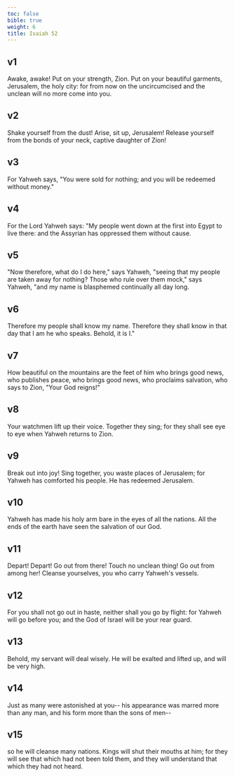 ```yaml
---
toc: false
bible: true
weight: 6
title: Isaiah 52
---
```




## v1 
Awake, awake! Put on your strength, Zion. Put on your beautiful garments, Jerusalem, the holy city: for from now on the uncircumcised and the unclean will no more come into you. 

## v2 
Shake yourself from the dust! Arise, sit up, Jerusalem! Release yourself from the bonds of your neck, captive daughter of Zion! 

## v3 
For Yahweh says, "You were sold for nothing; and you will be redeemed without money." 

## v4 
For the Lord Yahweh says: "My people went down at the first into Egypt to live there: and the Assyrian has oppressed them without cause. 

## v5 
"Now therefore, what do I do here," says Yahweh, "seeing that my people are taken away for nothing? Those who rule over them mock," says Yahweh, "and my name is blasphemed continually all day long. 

## v6 
Therefore my people shall know my name. Therefore they shall know in that day that I am he who speaks. Behold, it is I." 

## v7 
How beautiful on the mountains are the feet of him who brings good news, who publishes peace, who brings good news, who proclaims salvation, who says to Zion, "Your God reigns!" 

## v8 
Your watchmen lift up their voice. Together they sing; for they shall see eye to eye when Yahweh returns to Zion. 

## v9 
Break out into joy! Sing together, you waste places of Jerusalem; for Yahweh has comforted his people. He has redeemed Jerusalem. 

## v10 
Yahweh has made his holy arm bare in the eyes of all the nations. All the ends of the earth have seen the salvation of our God. 

## v11 
Depart! Depart! Go out from there! Touch no unclean thing! Go out from among her! Cleanse yourselves, you who carry Yahweh's vessels. 

## v12 
For you shall not go out in haste, neither shall you go by flight: for Yahweh will go before you; and the God of Israel will be your rear guard. 

## v13 
Behold, my servant will deal wisely. He will be exalted and lifted up, and will be very high. 

## v14 
Just as many were astonished at you-- his appearance was marred more than any man, and his form more than the sons of men-- 

## v15 
so he will cleanse many nations. Kings will shut their mouths at him; for they will see that which had not been told them, and they will understand that which they had not heard.
